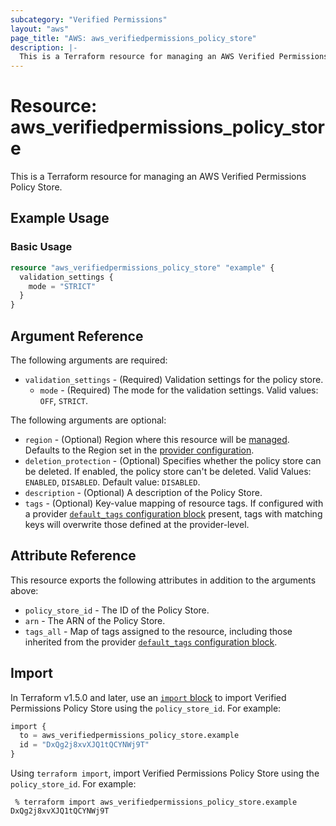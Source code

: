 ```yaml
---
subcategory: "Verified Permissions"
layout: "aws"
page_title: "AWS: aws_verifiedpermissions_policy_store"
description: |-
  This is a Terraform resource for managing an AWS Verified Permissions Policy Store.
---
```


# Resource: aws_verifiedpermissions_policy_store

This is a Terraform resource for managing an AWS Verified Permissions Policy Store.

## Example Usage

### Basic Usage

```terraform
resource "aws_verifiedpermissions_policy_store" "example" {
  validation_settings {
    mode = "STRICT"
  }
}
```

## Argument Reference

The following arguments are required:

* `validation_settings` - (Required) Validation settings for the policy store.
    * `mode` - (Required) The mode for the validation settings. Valid values: `OFF`, `STRICT`.

The following arguments are optional:

* `region` - (Optional) Region where this resource will be [managed](https://docs.aws.amazon.com/general/latest/gr/rande.html#regional-endpoints). Defaults to the Region set in the [provider configuration](https://registry.terraform.io/providers/hashicorp/aws/latest/docs#aws-configuration-reference).
* `deletion_protection` - (Optional) Specifies whether the policy store can be deleted. If enabled, the policy store can't be deleted. Valid Values: `ENABLED`, `DISABLED`. Default value: `DISABLED`.
* `description` - (Optional) A description of the Policy Store.
* `tags` - (Optional) Key-value mapping of resource tags. If configured with a provider [`default_tags` configuration block](/docs/providers/aws/index.html#default_tags-configuration-block) present, tags with matching keys will overwrite those defined at the provider-level.

## Attribute Reference

This resource exports the following attributes in addition to the arguments above:

* `policy_store_id` - The ID of the Policy Store.
* `arn` - The ARN of the Policy Store.
* `tags_all` - Map of tags assigned to the resource, including those inherited from the provider [`default_tags` configuration block](/docs/providers/aws/index.html#default_tags-configuration-block).

## Import

In Terraform v1.5.0 and later, use an [`import` block](https://developer.hashicorp.com/terraform/language/import) to import Verified Permissions Policy Store using the `policy_store_id`. For example:

```terraform
import {
  to = aws_verifiedpermissions_policy_store.example
  id = "DxQg2j8xvXJQ1tQCYNWj9T"
}
```

Using `terraform import`, import Verified Permissions Policy Store using the `policy_store_id`. For example:

```console
 % terraform import aws_verifiedpermissions_policy_store.example DxQg2j8xvXJQ1tQCYNWj9T
```
